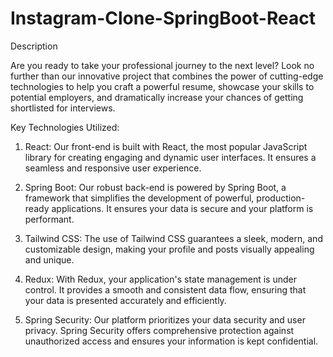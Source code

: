 # Instagram-Clone-SpringBoot-React
Description


Are you ready to take your professional journey to the next level? Look no further than our innovative project that combines the power of cutting-edge technologies to help you craft a powerful resume, showcase your skills to potential employers, and dramatically increase your chances of getting shortlisted for interviews.

Key Technologies Utilized:

1. React: Our front-end is built with React, the most popular JavaScript library for creating engaging and dynamic user interfaces. It ensures a seamless and responsive user experience.

2. Spring Boot: Our robust back-end is powered by Spring Boot, a framework that simplifies the development of powerful, production-ready applications. It ensures your data is secure and your platform is performant.

3. Tailwind CSS: The use of Tailwind CSS guarantees a sleek, modern, and customizable design, making your profile and posts visually appealing and unique.

4. Redux: With Redux, your application's state management is under control. It provides a smooth and consistent data flow, ensuring that your data is presented accurately and efficiently.

5. Spring Security: Our platform prioritizes your data security and user privacy. Spring Security offers comprehensive protection against unauthorized access and ensures your information is kept confidential.

